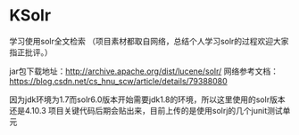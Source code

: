 # KSolr
学习使用solr全文检索
（项目素材都取自网络，总结个人学习solr的过程欢迎大家指正批评。）

jar包下载地址：http://archive.apache.org/dist/lucene/solr/
网络参考文档：https://blog.csdn.net/cs_hnu_scw/article/details/79388080

因为jdk环境为1.7而solr6.0版本开始需要jdk1.8的环境，所以这里使用的solr版本还是4.10.3
项目关键代码后期会贴出来，目前上传的是使用solrj的几个junit测试单元
